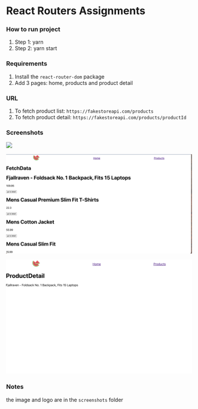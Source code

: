 # React Routers Assignments

### How to run project

1. Step 1: yarn
2. Step 2: yarn start

### Requirements

1. Install the `react-router-dom` package
2. Add 3 pages: home, products and product detail

### URL

1. To fetch product list: `https://fakestoreapi.com/products`
2. To fetch product detail: `https://fakestoreapi.com/products/productId`

### Screenshots

![](./screenshots/homePage.png)

![](./screenshots/productsPage.png)

![](./screenshots/productDetail.png)

### Notes

the image and logo are in the `screenshots` folder
